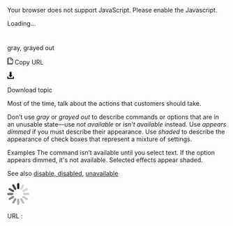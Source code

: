 Your browser does not support JavaScript. Please enable the Javascript.

Loading...

# 

gray, grayed out

![Copy URL](gray-grayed-out_files/Copy.png)
Copy URL

![Download](gray-grayed-out_files/Download.png)

Download topic

Most of the time, talk about the actions that customers should take. 

Don’t use *gray* or *grayed out* to describe commands or options that are in an unusable state—use *not available* or *isn’t available* instead. Use *appears dimmed* if you must describe their appearance. Use *shaded* to describe the appearance of check boxes that represent a mixture of settings.

Examples
The command isn’t available until you select text.
If the option appears dimmed, it's not available.
Selected effects appear shaded. 

See also [disable, disabled](https://worldready.cloudapp.net/Styleguide/Read?id=2700&topicid=33643), [unavailable](https://worldready.cloudapp.net/Styleguide/Read?id=2700&topicid=33644)

![In progress](gray-grayed-out_files/activity-large.gif)

URL :

